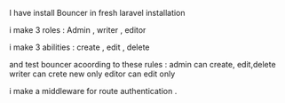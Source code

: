 I have install Bouncer in fresh laravel installation 

i make 3 roles : Admin , writer , editor 

i make 3 abilities : create , edit , delete 

and test bouncer acoording to these rules :
admin can create, edit,delete 
writer can crete new only
editor can edit only

i make a middleware  for route authentication .

